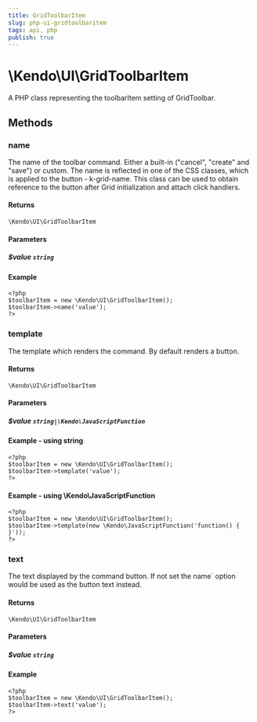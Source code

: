 ```yaml
---
title: GridToolbarItem
slug: php-ui-gridtoolbaritem
tags: api, php
publish: true
---
```


# \Kendo\UI\GridToolbarItem

A PHP class representing the toolbarItem setting of GridToolbar.


## Methods

### name
The name of the toolbar command. Either a built-in ("cancel", "create" and "save") or custom. The name is reflected in one of the CSS classes, which is applied to the button - k-grid-name.
This class can be used to obtain reference to the button after Grid initialization and attach click handlers.

#### Returns
`\Kendo\UI\GridToolbarItem`

#### Parameters

##### $value `string`



#### Example 
    <?php
    $toolbarItem = new \Kendo\UI\GridToolbarItem();
    $toolbarItem->name('value');
    ?>

### template
The template which renders the command. By default renders a button.

#### Returns
`\Kendo\UI\GridToolbarItem`

#### Parameters

##### $value `string|\Kendo\JavaScriptFunction`



#### Example  - using string
    <?php
    $toolbarItem = new \Kendo\UI\GridToolbarItem();
    $toolbarItem->template('value');
    ?>

#### Example  - using \Kendo\JavaScriptFunction
    <?php
    $toolbarItem = new \Kendo\UI\GridToolbarItem();
    $toolbarItem->template(new \Kendo\JavaScriptFunction('function() { }'));
    ?>

### text
The text displayed by the command button. If not set the name` option would be used as the button text instead.

#### Returns
`\Kendo\UI\GridToolbarItem`

#### Parameters

##### $value `string`



#### Example 
    <?php
    $toolbarItem = new \Kendo\UI\GridToolbarItem();
    $toolbarItem->text('value');
    ?>

